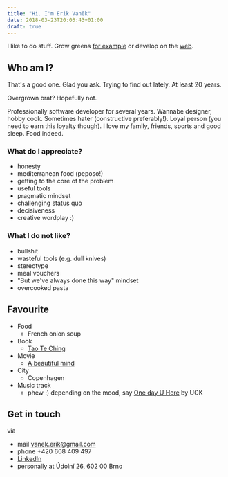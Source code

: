 ```yaml
---
title: "Hi. I'm Erik Vaněk"
date: 2018-03-23T20:03:43+01:00
draft: true
---
```


I like to do stuff. Grow greens [for example](/aero/) or develop on the [web](/development/).

## Who am I?

That's a good one. Glad you ask. Trying to find out lately. At least 20 years.

Overgrown brat? Hopefully not.

Professionally software developer for several years. Wannabe designer, hobby cook. Sometimes hater (constructive preferably!). Loyal person (you need to earn this loyalty though). I love my family, friends, sports and good sleep. Food indeed.

### What do I appreciate?
- honesty
- mediterranean food (peposo!)
- getting to the core of the problem
- useful tools
- pragmatic mindset
- challenging status quo
- decisiveness
- creative wordplay :)

### What I do not like?
- bullshit
- wasteful tools (e.g. dull knives)
- stereotype
- meal vouchers
- "But we've always done this way" mindset
- overcooked pasta

## Favourite
- Food
	- French onion soup
- Book
	- [Tao Te Ching](https://en.wikipedia.org/wiki/Tao_Te_Ching)
- Movie
	- [A beautiful mind](http://www.imdb.com/title/tt0268978/)
- City
	- Copenhagen
- Music track
	- phew :) depending on the mood, say [One day U Here](https://www.youtube.com/watch?v=rCWH2MmlHQE) by UGK

## Get in touch
via

 - mail [vanek.erik@gmail.com](mailto:vanek.erik@gmail.com)
 - phone +420 608 409 497
 - [LinkedIn](https://www.linkedin.com/in/erikvanek/)
 - personally at Údolní 26, 602 00 Brno